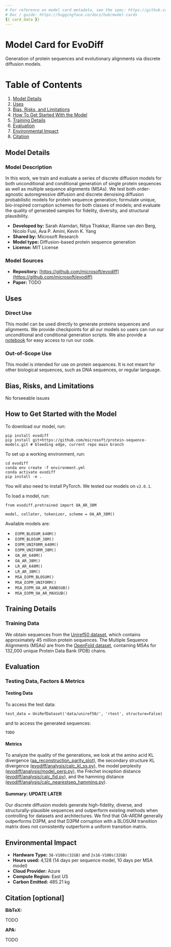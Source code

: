 ```yaml
---
# For reference on model card metadata, see the spec: https://github.com/huggingface/hub-docs/blob/main/modelcard.md?plain=1
# Doc / guide: https://huggingface.co/docs/hub/model-cards
{{ card_data }}
---
```


# Model Card for EvoDiff

<!-- Provide a quick summary of what the model is/does. -->

Generation of protein sequences and evolutionary alignments via discrete diffusion models.

#  Table of Contents

1. [Model Details](#model-details)
2. [Uses](#uses)
3. [Bias, Risks, and Limitations](#bias-risks-and-limitations)
4. [How To Get Started With the Model](#how-to-get-started-with-the-model)
5. [Training Details](#training-details)
6. [Evaluation](#evaluation)
7. [Environmental Impact](#environmental-impact)
8. [Citation](#citation)
<!-- 9. [Technical Specifications](#technical-specifications-optional) -->
<!-- 7. [Model Examination](#model-examination) -->
<!-- 11. [Glossary](#glossary-optional) -->
<!-- 12. [More Information](#more-information-optional) -->
<!-- 13. [Model Card Authors](#model-card-authors-optional) -->
<!-- 14. [Model Card Contact](#model-card-contact) -->

## Model Details

### Model Description

<!-- Provide a longer summary of what this model is. -->

In this work, we train and evaluate a series of discrete diffusion models for both unconditional and conditional generation of single protein sequences as well as multiple sequence alignments (MSAs). We test both order-agnostic autoregressive diffusion and discrete denoising diffusion probabilistic models for protein sequence generation; formulate unique, bio-inspired corruption schemes for both classes of models; and evaluate the quality of generated samples for fidelity, diversity, and structural plausibility. 


- **Developed by:** Sarah Alamdari, Nitya Thakkar, Rianne van den Berg, Nicolo Fusi, Ava P. Amini, Kevin K. Yang
- **Shared by:** Microsoft Research
- **Model type:** Diffusion-based protein sequence generation
- **License:** MIT License

### Model Sources

<!-- Provide the basic links for the model. -->

- **Repository:** [https://github.com/microsoft/evodiff](https://github.com/microsoft/evodiff)
- **Paper:** TODO

## Uses

<!-- Address questions around how the model is intended to be used, including the foreseeable users of the model and those affected by the model. -->

### Direct Use

<!-- This section is for the model use without fine-tuning or plugging into a larger ecosystem/app. -->

This model can be used directly to generate proteins sequences and alignments. We provide checkpoints for all our models so users can run our unconditional and conditional generation scripts. We also provide a [notebook](https://github.com/microsoft/evodiff/blob/main/evodiff.ipynb) for easy access to run our code.

<!-- ### Downstream Use [optional] -->

<!-- This section is for the model use when fine-tuned for a task, or when plugged into a larger ecosystem/app -->

### Out-of-Scope Use

<!-- This section addresses misuse, malicious use, and uses that the model will not work well for. -->

This model is intended for use on protein sequences. It is not meant for other biological sequences, such as DNA sequences, or regular language.

## Bias, Risks, and Limitations

<!-- This section is meant to convey both technical and sociotechnical limitations. -->

No forseeable issues

<!-- ### Recommendations -->

<!-- This section is meant to convey recommendations with respect to the bias, risk, and technical limitations. -->

<!-- {{ bias_recommendations | default("Users (both direct and downstream) should be made aware of the risks, biases and limitations of the model. More information needed for further recommendations.", true)}} -->

## How to Get Started with the Model

To download our model, run:
```
pip install evodiff
pip install git+https://github.com/microsoft/protein-sequence-models.git # bleeding edge, current repo main branch
```

To set up a working environment, run:
```
cd evodiff
conda env create -f environment.yml
conda activate evodiff
pip install -e .
```
You will also need to install PyTorch. We tested our models on `v2.0.1`.

To load a model, run:
```
from evodiff.pretrained import OA_AR_38M

model, collater, tokenizer, scheme = OA_AR_38M()
```

Available models are:

- ` D3PM_BLOSUM_640M()`
- ` D3PM_BLOSUM_38M()`
- ` D3PM_UNIFORM_640M()`
- ` D3PM_UNIFORM_38M()`
- ` OA_AR_640M()`
- ` OA_AR_38M()`
- ` LR_AR_640M()`
- ` LR_AR_38M()`
- ` MSA_D3PM_BLOSUM()`
- ` MSA_D3PM_UNIFORM()`
- ` MSA_D3PM_OA_AR_RANDSUB()`
- ` MSA_D3PM_OA_AR_MAXSUB()`

## Training Details

### Training Data

<!-- This should link to a Data Card, perhaps with a short stub of information on what the training data is all about as well as documentation related to data pre-processing or additional filtering. -->

We obtain sequences from the [Uniref50 dataset](https://www.ncbi.nlm.nih.gov/pmc/articles/PMC4375400/), which contains approximately 45 million protein sequences. The Multiple Sequence Alignments (MSAs) are from the [OpenFold dataset](https://www.biorxiv.org/content/10.1101/2022.11.20.517210v2), containing MSAs for 132,000 unique Protein Data Bank (PDB) chains.

<!-- ### Training Procedure  -->

<!-- This relates heavily to the Technical Specifications. Content here should link to that section when it is relevant to the training procedure. -->

<!-- #### Preprocessing [optional] -->

<!-- {{ preprocessing | default("[More Information Needed]", true)}} -->


<!-- #### Training Hyperparameters -->

<!-- - **Training regime:** {{ training_regime | default("[More Information Needed]", true)}} fp32, fp16 mixed precision, bf16 mixed precision, bf16 non-mixed precision, fp16 non-mixed precision, fp8 mixed precision -->

<!-- #### Speeds, Sizes, Times [optional] -->

<!-- This section provides information about throughput, start/end time, checkpoint size if relevant, etc. -->

<!-- {{ speeds_sizes_times | default("[More Information Needed]", true)}} -->

## Evaluation

<!-- This section describes the evaluation protocols and provides the results. -->

### Testing Data, Factors & Metrics

#### Testing Data

<!-- This should link to a Data Card if possible. -->

To access the test data:

`test_data = UniRefDataset('data/uniref50/', 'rtest', structure=False)`

and to access the generated sequences:

`TODO`

<!-- #### Factors -->

<!-- These are the things the evaluation is disaggregating by, e.g., subpopulations or domains. -->

#### Metrics

To analyze the quality of the generations, we look at the amino acid KL divergence ([aa_reconstruction_parity_plot](https://github.com/microsoft/evodiff/blob/main/analysis/plot.py)), the secondary structure KL divergence ([evodiff/analysis/calc_kl_ss.py](https://github.com/microsoft/evodiff/blob/main/analysis/calc_kl_ss.py)), the model perplexity ([evodiff/analysis/model_perp.py](https://github.com/microsoft/evodiff/blob/main/analysis/model_perp.py)), the Fréchet inception distance ([evodiff/analysis/calc_fid.py](https://github.com/microsoft/evodiff/blob/main/analysis/calc_fid.py)), and the hamming distance ([evodiff/analysis/calc_nearestseq_hamming.py](https://github.com/microsoft/evodiff/blob/main/analysis/calc_nearestseq_hamming.py)).

<!-- These are the evaluation metrics being used, ideally with a description of why. -->

<!-- ### Results -->

<!-- {{ results | default("[More Information Needed]", true)}} -->

#### Summary: UPDATE LATER

Our discrete diffusion models generate high-fidelity, diverse, and structurally-plausible sequences and outperform existing methods when controlling for datasets and architectures. We find that OA-ARDM generally outperforms D3PM, and that D3PM corruption with a BLOSUM transition matrix does not consistently outperform a uniform transition matrix.

<!-- ## Model Examination [optional] -->

<!-- Relevant interpretability work for the model goes here -->

<!-- {{ model_examination | default("[More Information Needed]", true)}} -->

## Environmental Impact

<!-- Total emissions (in grams of CO2eq) and additional considerations, such as electricity usage, go here. Edit the suggested text below accordingly -->

<!-- Carbon emissions can be estimated using the [Machine Learning Impact calculator](https://mlco2.github.io/impact#compute) presented in [Lacoste et al. (2019)](https://arxiv.org/abs/1910.09700). -->

- **Hardware Type:** `38-V100s(32GB)` and `2x16-V100s(32GB)`
- **Hours used:** 4,128 (14 days per sequence model, 10 days per MSA model)
- **Cloud Provider:** Azure
- **Compute Region:** East US
- **Carbon Emitted:** 485.21 kg

<!-- ## Technical Specifications [optional] -->

<!-- ### Model Architecture and Objective -->

<!-- {{ model_specs | default("[More Information Needed]", true)}} -->

<!-- ### Compute Infrastructure -->

<!-- {{ compute_infrastructure | default("[More Information Needed]", true)}} -->

<!-- #### Hardware -->

<!-- {{ hardware | default("[More Information Needed]", true)}} -->

<!-- #### Software -->

<!-- {{ software | default("[More Information Needed]", true)}} -->

## Citation [optional]

<!-- If there is a paper or blog post introducing the model, the APA and Bibtex information for that should go in this section. -->

**BibTeX:**

TODO

**APA:**

TODO

<!-- ## Glossary [optional] -->

<!-- If relevant, include terms and calculations in this section that can help readers understand the model or model card. -->

<!-- {{ glossary | default("[More Information Needed]", true)}} -->

<!-- ## More Information [optional] -->

<!-- {{ more_information | default("[More Information Needed]", true)}} -->

<!-- ## Model Card Authors [optional] -->

<!-- {{ model_card_authors | default("[More Information Needed]", true)}} -->

<!-- ## Model Card Contact -->

<!-- {{ model_card_contact | default("[More Information Needed]", true)}} -->



